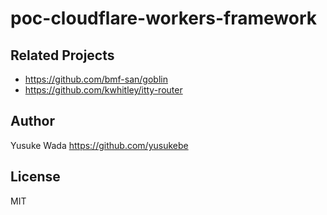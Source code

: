 # poc-cloudflare-workers-framework

## Related Projects

- <https://github.com/bmf-san/goblin>
- <https://github.com/kwhitley/itty-router>

## Author

Yusuke Wada <https://github.com/yusukebe>

## License

MIT

